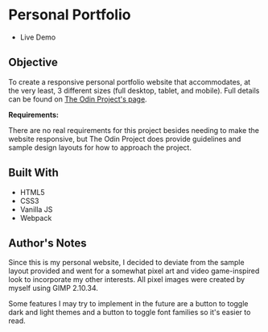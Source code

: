 # Personal Portfolio

- Live Demo

## Objective

To create a responsive personal portfolio website that accommodates, at the very least, 3 different sizes (full desktop, tablet, and mobile). Full details can be found on [The Odin Project's page](https://www.theodinproject.com/lessons/node-path-advanced-html-and-css-personal-portfolio).

**Requirements:**

There are no real requirements for this project besides needing to make the website responsive, but The Odin Project does provide guidelines and sample design layouts for how to approach the project.

## Built With

- HTML5
- CSS3
- Vanilla JS
- Webpack

## Author's Notes

Since this is my personal website, I decided to deviate from the sample layout provided and went for a somewhat pixel art and video game-inspired look to incorporate my other interests. All pixel images were created by myself using GIMP 2.10.34.

Some features I may try to implement in the future are a button to toggle dark and light themes and a button to toggle font families so it's easier to read.
